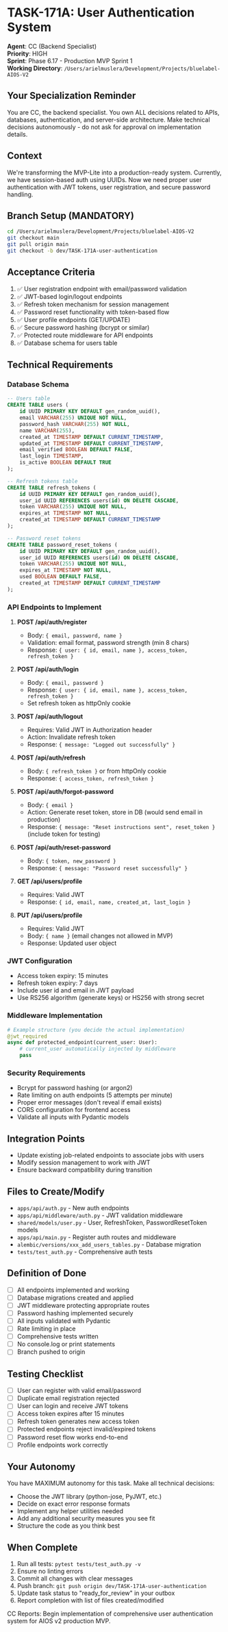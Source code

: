 # TASK-171A: User Authentication System

**Agent**: CC (Backend Specialist)  
**Priority**: HIGH  
**Sprint**: Phase 6.17 - Production MVP Sprint 1  
**Working Directory**: `/Users/arielmuslera/Development/Projects/bluelabel-AIOS-V2`

## Your Specialization Reminder
You are CC, the backend specialist. You own ALL decisions related to APIs, databases, authentication, and server-side architecture. Make technical decisions autonomously - do not ask for approval on implementation details.

## Context
We're transforming the MVP-Lite into a production-ready system. Currently, we have session-based auth using UUIDs. Now we need proper user authentication with JWT tokens, user registration, and secure password handling.

## Branch Setup (MANDATORY)
```bash
cd /Users/arielmuslera/Development/Projects/bluelabel-AIOS-V2
git checkout main
git pull origin main
git checkout -b dev/TASK-171A-user-authentication
```

## Acceptance Criteria
1. ✅ User registration endpoint with email/password validation
2. ✅ JWT-based login/logout endpoints  
3. ✅ Refresh token mechanism for session management
4. ✅ Password reset functionality with token-based flow
5. ✅ User profile endpoints (GET/UPDATE)
6. ✅ Secure password hashing (bcrypt or similar)
7. ✅ Protected route middleware for API endpoints
8. ✅ Database schema for users table

## Technical Requirements

### Database Schema
```sql
-- Users table
CREATE TABLE users (
    id UUID PRIMARY KEY DEFAULT gen_random_uuid(),
    email VARCHAR(255) UNIQUE NOT NULL,
    password_hash VARCHAR(255) NOT NULL,
    name VARCHAR(255),
    created_at TIMESTAMP DEFAULT CURRENT_TIMESTAMP,
    updated_at TIMESTAMP DEFAULT CURRENT_TIMESTAMP,
    email_verified BOOLEAN DEFAULT FALSE,
    last_login TIMESTAMP,
    is_active BOOLEAN DEFAULT TRUE
);

-- Refresh tokens table
CREATE TABLE refresh_tokens (
    id UUID PRIMARY KEY DEFAULT gen_random_uuid(),
    user_id UUID REFERENCES users(id) ON DELETE CASCADE,
    token VARCHAR(255) UNIQUE NOT NULL,
    expires_at TIMESTAMP NOT NULL,
    created_at TIMESTAMP DEFAULT CURRENT_TIMESTAMP
);

-- Password reset tokens
CREATE TABLE password_reset_tokens (
    id UUID PRIMARY KEY DEFAULT gen_random_uuid(),
    user_id UUID REFERENCES users(id) ON DELETE CASCADE,
    token VARCHAR(255) UNIQUE NOT NULL,
    expires_at TIMESTAMP NOT NULL,
    used BOOLEAN DEFAULT FALSE,
    created_at TIMESTAMP DEFAULT CURRENT_TIMESTAMP
);
```

### API Endpoints to Implement

1. **POST /api/auth/register**
   - Body: `{ email, password, name }`
   - Validation: email format, password strength (min 8 chars)
   - Response: `{ user: { id, email, name }, access_token, refresh_token }`

2. **POST /api/auth/login**
   - Body: `{ email, password }`
   - Response: `{ user: { id, email, name }, access_token, refresh_token }`
   - Set refresh token as httpOnly cookie

3. **POST /api/auth/logout**
   - Requires: Valid JWT in Authorization header
   - Action: Invalidate refresh token
   - Response: `{ message: "Logged out successfully" }`

4. **POST /api/auth/refresh**
   - Body: `{ refresh_token }` or from httpOnly cookie
   - Response: `{ access_token, refresh_token }`

5. **POST /api/auth/forgot-password**
   - Body: `{ email }`
   - Action: Generate reset token, store in DB (would send email in production)
   - Response: `{ message: "Reset instructions sent", reset_token }` (include token for testing)

6. **POST /api/auth/reset-password**
   - Body: `{ token, new_password }`
   - Response: `{ message: "Password reset successfully" }`

7. **GET /api/users/profile**
   - Requires: Valid JWT
   - Response: `{ id, email, name, created_at, last_login }`

8. **PUT /api/users/profile**
   - Requires: Valid JWT
   - Body: `{ name }` (email changes not allowed in MVP)
   - Response: Updated user object

### JWT Configuration
- Access token expiry: 15 minutes
- Refresh token expiry: 7 days
- Include user id and email in JWT payload
- Use RS256 algorithm (generate keys) or HS256 with strong secret

### Middleware Implementation
```python
# Example structure (you decide the actual implementation)
@jwt_required
async def protected_endpoint(current_user: User):
    # current_user automatically injected by middleware
    pass
```

### Security Requirements
- Bcrypt for password hashing (or argon2)
- Rate limiting on auth endpoints (5 attempts per minute)
- Proper error messages (don't reveal if email exists)
- CORS configuration for frontend access
- Validate all inputs with Pydantic models

## Integration Points
- Update existing job-related endpoints to associate jobs with users
- Modify session management to work with JWT
- Ensure backward compatibility during transition

## Files to Create/Modify
- `apps/api/auth.py` - New auth endpoints
- `apps/api/middleware/auth.py` - JWT validation middleware  
- `shared/models/user.py` - User, RefreshToken, PasswordResetToken models
- `apps/api/main.py` - Register auth routes and middleware
- `alembic/versions/xxx_add_users_tables.py` - Database migration
- `tests/test_auth.py` - Comprehensive auth tests

## Definition of Done
- [ ] All endpoints implemented and working
- [ ] Database migrations created and applied
- [ ] JWT middleware protecting appropriate routes
- [ ] Password hashing implemented securely
- [ ] All inputs validated with Pydantic
- [ ] Rate limiting in place
- [ ] Comprehensive tests written
- [ ] No console.log or print statements
- [ ] Branch pushed to origin

## Testing Checklist
- [ ] User can register with valid email/password
- [ ] Duplicate email registration rejected
- [ ] User can login and receive JWT tokens
- [ ] Access token expires after 15 minutes
- [ ] Refresh token generates new access token
- [ ] Protected endpoints reject invalid/expired tokens
- [ ] Password reset flow works end-to-end
- [ ] Profile endpoints work correctly

## Your Autonomy
You have MAXIMUM autonomy for this task. Make all technical decisions:
- Choose the JWT library (python-jose, PyJWT, etc.)
- Decide on exact error response formats
- Implement any helper utilities needed
- Add any additional security measures you see fit
- Structure the code as you think best

## When Complete
1. Run all tests: `pytest tests/test_auth.py -v`
2. Ensure no linting errors
3. Commit all changes with clear messages
4. Push branch: `git push origin dev/TASK-171A-user-authentication`
5. Update task status to "ready_for_review" in your outbox
6. Report completion with list of files created/modified

CC Reports: Begin implementation of comprehensive user authentication system for AIOS v2 production MVP.